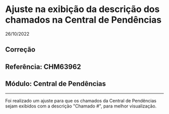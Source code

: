 # Ajuste na exibição da descrição dos chamados na Central de Pendências
26/10/2022
## Correção
## Referência: CHM63962
## Módulo: Central de Pendências
***

Foi realizado um ajuste para que os chamados da Central de Pendências sejam exibidos com a descrição "Chamado #", para melhor visualização.
